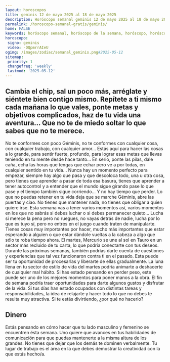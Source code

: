 ```yaml
---
layout: horoscopos
title: geminis 12 de mayo 2025 al 18 de mayo 2025 
description: Horóscopo semanal geminis 12 de mayo 2025 al 18 de mayo 2025. Cambia el chip, sal un poco más, arréglate y siéntete bien contigo mismo. Repítete a ti mismo cada mañana lo que vales, ponte metas y objetivos complicados, haz de tu vida una aventura… Que no te de miedo soltar lo que sabes que no te merece.
permalink: /horoscopo-semanal-gratis/geminis/
home: FALSE
keywords: horóscopo semanal, horóscopo de la semana, horóscopo, horóscopo gratis,horóscopos, horóscopo esperanza gracia, horoscopos geminis la semana, horóscopos gratis, Tarot, Astrologia, Zodíaco, geminis, horoscopo gratis, semanal
horoscopo:
 signo: geminis
 video: -DQpmrrAIeU
ogimg: /images/zodiac/semanal_geminis.png#2025-05-12
sitemap:
 priority: 1
 changefreq: 'weekly'
 lastmod: '2025-05-12'
---
```




## Cambia el chip, sal un poco más, arréglate y siéntete bien contigo mismo. Repítete a ti mismo cada mañana lo que vales, ponte metas y objetivos complicados, haz de tu vida una aventura… Que no te de miedo soltar lo que sabes que no te merece.

No te conformes con poco Géminis, no te conformes con cualquier cosa, con cualquier trabajo, con cualquier amor… Estás aquí para hacer las cosas a lo grande, para sentir fuerte, profundo, para lograr esas metas que llevas teniendo en tu mente desde hace tanto… En serio, ponte las pilas, dale caña, echa las horas que tengas que echar pero ve a por todas, en cualquier sentido en tu vida… Nunca hay un momento perfecto para empezar, siempre hay algo que pasa y que descoloca todo, una u otra cosa, pero tienes que aprender a pasar de toda esa basura, tienes que aprender a tener autocontrol y a entender que el mundo sigue girando pase lo que pase y el tiempo también sigue corriendo… Y no hay tiempo que perder. Lo que no puedas retener en tu vida deja que se marche Géminis, abre las puertas y ciao. No tienes que mantener nada, no tienes que obligar a quien quiere irse. Esta semana vas a tener varios momentos así, varios momentos en los que no sabrás si debes luchar o si debes permanecer quieto… Lucha si merece la pena pero no ruegues, no vayas detrás de nadie, lucha por lo que es tuyo sí, pero no entres en el juego cuando traten de manipularte. Tienes cosas muy importantes por hacer, mucho más importantes que estar esperando a alguien o que estar dándole vueltas a la cabeza a algo que sólo te roba tiempo ahora.
El martes, Mercurio se une al sol en Tauro en un sector más recluido de tu carta, lo que podría conectarte con tus deseos. Durante las próximas semanas, también podrías darte cuenta de cuestiones y experiencias que tal vez funcionaron contra ti en el pasado. Esta puede ser tu oportunidad de procesarlas y liberarte de ellas gradualmente. 
La luna llena en tu sector de estilo de vida del martes podría animarte a deshacerte de cualquier mal hábito. Si has estado pensando en perder peso, este puede ser uno de los mejores momentos para poner manos a la obra.
El fin de semana podría traer oportunidades para darte algunos gustos y disfrutar de la vida. Si tus días han estado ocupados con distintas tareas y responsabilidades, la idea de relajarte y hacer todo lo que no debes te resulta muy atractiva. Si te estás divirtiendo, ¿por qué no hacerlo?

## Dinero

Estás pensando en cómo hacer que tu lado masculino y femenino se encuentren ésta semana. Uno quiere que avances en tus habilidades de comunicación para que puedas mantenerte a la misma altura de los grandes. No tienes que dejar que los demás te dominen verbalmente. Tu lugar de trabajo es el área en la que debes demostrar la creatividad con la que estás hecho/a.